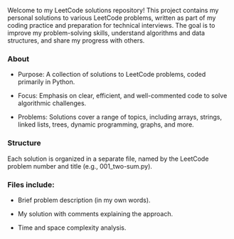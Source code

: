 Welcome to my LeetCode solutions repository! This project contains my personal solutions to various LeetCode problems, written as part of my coding practice and preparation for technical interviews. The goal is to improve my problem-solving skills, understand algorithms and data structures, and share my progress with others.

### About

* Purpose: A collection of solutions to LeetCode problems, coded primarily in Python.

* Focus: Emphasis on clear, efficient, and well-commented code to solve algorithmic challenges.

* Problems: Solutions cover a range of topics, including arrays, strings, linked lists, trees, dynamic programming, graphs, and more.


### Structure
Each solution is organized in a separate file, named by the LeetCode problem number and title (e.g., 001_two-sum.py).

### Files include:

* Brief problem description (in my own words).

* My solution with comments explaining the approach.

* Time and space complexity analysis.


